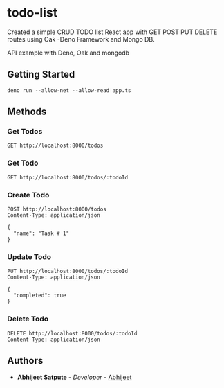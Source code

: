 # todo-list
Created a simple CRUD TODO list React app with GET POST PUT DELETE routes using Oak -Deno Framework and Mongo DB.


API example with Deno, Oak and mongodb

## Getting Started

```
deno run --allow-net --allow-read app.ts
```

## Methods

### Get Todos
```
GET http://localhost:8000/todos
```

### Get Todo
```
GET http://localhost:8000/todos/:todoId
```

### Create Todo
```
POST http://localhost:8000/todos
Content-Type: application/json

{
  "name": "Task # 1"
}
```

### Update Todo
```
PUT http://localhost:8000/todos/:todoId
Content-Type: application/json

{
  "completed": true
}
```

### Delete Todo
```
DELETE http://localhost:8000/todos/:todoId
Content-Type: application/json
```

## Authors
* **Abhijeet Satpute** - *Developer* - [Abhijeet](https://github.com/abhijeetsatpute)
